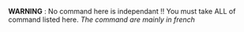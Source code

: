 **WARNING** : No command here is independant !! You must take ALL of command listed here.
*The command are mainly in french*
